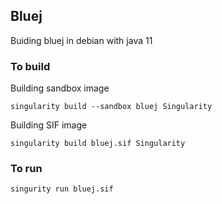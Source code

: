 ## Bluej
Buiding bluej in debian with java 11

### To build
Building sandbox image
```
singularity build --sandbox bluej Singularity
```

Building SIF image
```
singularity build bluej.sif Singularity
```

### To run
```
singurity run bluej.sif
```
